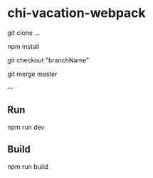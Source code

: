 # chi-vacation-webpack
  git clone ...
  
  npm install
  
  git checkout "branchName"
  
  git merge master
  
--
## Run
  npm run dev
  
## Build
  npm run build
